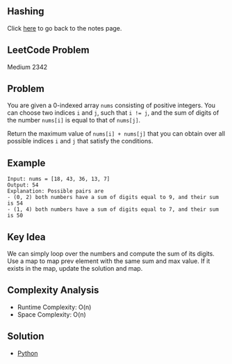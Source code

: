 ## Hashing
Click [here](../notes.md) to go back to the notes page.

## LeetCode Problem
Medium 2342

## Problem
You are given a 0-indexed array `nums` consisting of positive integers. You can choose two indices `i` and `j`, such that `i != j`, and the sum of digits of the number `nums[i]` is equal to that of `nums[j]`.

Return the maximum value of `nums[i] + nums[j]` that you can obtain over all possible indices `i` and `j` that satisfy the conditions.

## Example
```
Input: nums = [18, 43, 36, 13, 7]
Output: 54
Explanation: Possible pairs are
- (0, 2) both numbers have a sum of digits equal to 9, and their sum is 54
- (1, 4) both numbers have a sum of digits equal to 7, and their sum is 50
```

## Key Idea
We can simply loop over the numbers and compute the sum of its digits. Use a map to map prev element with the same sum and max value. If it exists in the map, update the solution and map.

## Complexity Analysis
- Runtime Complexity: O(n)
- Space Complexity: O(n)

## Solution
- [Python](./solution.py)